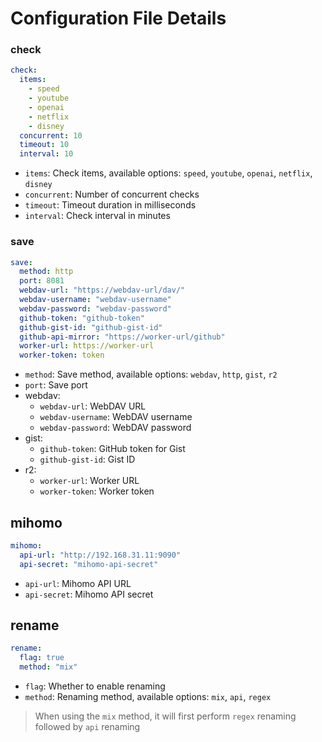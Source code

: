 # Configuration File Details

### check

```yaml
check:
  items:
    - speed
    - youtube
    - openai
    - netflix
    - disney
  concurrent: 10
  timeout: 10
  interval: 10
```

- `items`: Check items, available options: `speed`, `youtube`, `openai`, `netflix`, `disney`
- `concurrent`: Number of concurrent checks
- `timeout`: Timeout duration in milliseconds
- `interval`: Check interval in minutes

### save

```yaml
save:
  method: http
  port: 8081
  webdav-url: "https://webdav-url/dav/"
  webdav-username: "webdav-username"
  webdav-password: "webdav-password"
  github-token: "github-token"
  github-gist-id: "github-gist-id"
  github-api-mirror: "https://worker-url/github"
  worker-url: https://worker-url
  worker-token: token 
```

- `method`: Save method, available options: `webdav`, `http`, `gist`, `r2`
- `port`: Save port
- webdav:
  - `webdav-url`: WebDAV URL
  - `webdav-username`: WebDAV username
  - `webdav-password`: WebDAV password
- gist:
  - `github-token`: GitHub token for Gist
  - `github-gist-id`: Gist ID
- r2:
  - `worker-url`: Worker URL
  - `worker-token`: Worker token

## mihomo

```yaml
mihomo:
  api-url: "http://192.168.31.11:9090"
  api-secret: "mihomo-api-secret"
```

- `api-url`: Mihomo API URL
- `api-secret`: Mihomo API secret

## rename

```yaml
rename:
  flag: true
  method: "mix"
```

- `flag`: Whether to enable renaming
- `method`: Renaming method, available options: `mix`, `api`, `regex`

> When using the `mix` method, it will first perform `regex` renaming followed by `api` renaming 